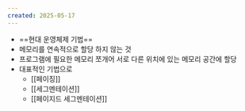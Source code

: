 ```yaml
---
created: 2025-05-17
---
```

- ==현대 운영체제 기법==
- 메모리를 연속적으로 할당 하지 않는 것
- 프로그램에 필요한 메모리 쪼개어 서로 다른 위치에 있는 메모리 공간에 할당
- 대표적인 기법으로
	- [[페이징]]
	- [[세그멘테이션]]
	- [[페이지드 세그멘테이션]]